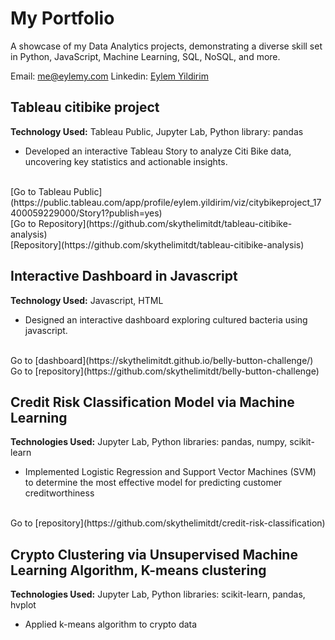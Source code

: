 # My Portfolio
A showcase of my Data Analytics projects, demonstrating a diverse skill set in Python, JavaScript, Machine Learning, SQL, NoSQL, and more.

Email: me@eylemy.com
Linkedin: [Eylem Yildirim](https://www.linkedin.com/in/eylemy/)

## Tableau citibike project
**Technology Used:** Tableau Public, Jupyter Lab, Python library: pandas
- Developed an interactive Tableau Story to analyze Citi Bike data, uncovering key statistics and actionable insights.
<br>
[Go to Tableau Public](https://public.tableau.com/app/profile/eylem.yildirim/viz/citybikeproject_17400059229000/Story1?publish=yes)
<br>
[Go to Repository](https://github.com/skythelimitdt/tableau-citibike-analysis)
<br>
[Repository](https://github.com/skythelimitdt/tableau-citibike-analysis)

## Interactive Dashboard in Javascript
**Technology Used:** Javascript, HTML
- Designed an interactive dashboard exploring cultured bacteria using javascript.
<br>
Go to [dashboard](https://skythelimitdt.github.io/belly-button-challenge/)
<br>
Go to [repository](https://github.com/skythelimitdt/belly-button-challenge)

## Credit Risk Classification Model via Machine Learning
**Technologies Used:** Jupyter Lab, Python libraries: pandas, numpy, scikit-learn
- Implemented Logistic Regression and Support Vector Machines (SVM) to determine the most effective model for predicting customer creditworthiness
<br>
Go to [repository](https://github.com/skythelimitdt/credit-risk-classification)

## Crypto Clustering via Unsupervised Machine Learning Algorithm, K-means clustering
**Technologies Used:** Jupyter Lab, Python libraries: scikit-learn, pandas, hvplot
- Applied k-means algorithm to crypto data 
